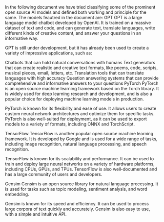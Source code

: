 In the following document we have tried classifying some of the prominent open source AI models and defined both working and principle for the same. The models feautred in the document are:
GPT
GPT is a large language model chatbot developed by OpenAI. It is trained on a massive dataset of text and code, and can generate text, translate languages, write different kinds of creative content, and answer your questions in an informative way.

GPT is still under development, but it has already been used to create a variety of impressive applications, such as:

Chatbots that can hold natural conversations with humans
Text generators that can create realistic and creative text formats, like poems, code, scripts, musical pieces, email, letters, etc.
Translation tools that can translate languages with high accuracy
Question answering systems that can provide comprehensive and informative answers to your questions
PyTorch
PyTorch is an open source machine learning framework based on the Torch library. It is widely used for deep learning research and development, and is also a popular choice for deploying machine learning models in production.

PyTorch is known for its flexibility and ease of use. It allows users to create custom neural network architectures and optimize them for specific tasks. PyTorch is also well-suited for deployment, as it can be used to export models to a variety of formats, including ONNX and TorchScript.

TensorFlow
TensorFlow is another popular open source machine learning framework. It is developed by Google and is used for a wide range of tasks, including image recognition, natural language processing, and speech recognition.

TensorFlow is known for its scalability and performance. It can be used to train and deploy large neural networks on a variety of hardware platforms, including CPUs, GPUs, and TPUs. TensorFlow is also well-documented and has a large community of users and developers.

Gensim
Gensim is an open source library for natural language processing. It is used for tasks such as topic modeling, sentiment analysis, and word embedding.

Gensim is known for its speed and efficiency. It can be used to process large corpora of text quickly and accurately. Gensim is also easy to use, with a simple and intuitive API.
